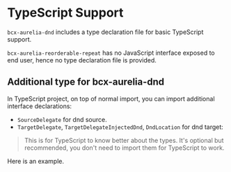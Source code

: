 # TypeScript Support

`bcx-aurelia-dnd` includes a type declaration file for basic TypeScript support.

`bcx-aurelia-reorderable-repeat` has no JavaScript interface exposed to end user, hence no type declaration file is provided.

## Additional type for bcx-aurelia-dnd

In TypeScript project, on top of normal import, you can import additional interface declarations:

* `SourceDelegate` for dnd source.
* `TargetDelegate`, `TargetDelegateInjectedDnd`, `DndLocation` for dnd target:

> This is for TypeScript to know better about the types. It's optional but recommended, you don't need to import them for TypeScript to work.

Here is an example.

<div><code-viewer value="import {DndService,
        TargetDelegate,
        TargetDelegateInjectedDnd,
        DndLocation} from 'bcx-aurelia-dnd';
import {autoinject, computedFrom} from 'aurelia-framework';

@autoinject
export class App implements TargetDelegate {
  dndService: DndService;

  // need to declare 'dnd' before using it,
  // otherwise TypeScript compiler will complain.
  // 'dnd?: any;' also works, but has no typing information.
  dnd?: TargetDelegateInjectedDnd;

  constructor(dndService: DndService) {
    this.dndService = dndService;
  }

  attached() {
    this.dndService.addTarget(this);
  }

  detached() {
    this.dndService.removeTarget(this);
  }

  dndCanDrop(model: any): boolean {
    //...
  }

  dndDrop(location: DndLocation): void {
    //...
  }

  @computedFrom('dnd', 'dnd.isProcessing', 'dnd.canDrop', 'dnd.isHoveringShallowly')
  get overMe(): Boolean {
    const {dnd} = this;
    if (!dnd) return false;

    // with TargetDelegateInjectedDnd, TypeScript knows that
    // isProcessing, canDrop, isHoveringShallowly are all boolean.

    const {isProcessing, canDrop, isHoveringShallowly} = dnd;
    return isProcessing && canDrop && isHoveringShallowly;
  }
}" mode="js"></code-viewer></div>
